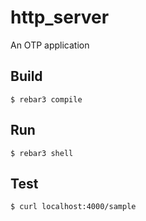 http_server
=====

An OTP application

Build
-----

    $ rebar3 compile

Run
-----

    $ rebar3 shell

Test
-----
    $ curl localhost:4000/sample
